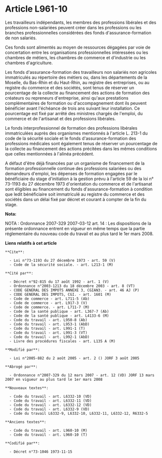 # Article L961-10

Les travailleurs indépendants, les membres des professions libérales et des professions non-salariées peuvent créer dans les
professions ou les branches professionnelles considérées des fonds d'assurance-formation de non salariés.

Ces fonds sont alimentés au moyen de ressources dégagées par voie de concertation entre les organisations professionnelles
intéressées ou les chambres de métiers, les chambres de commerce et d'industrie ou les chambres d'agriculture.

Les fonds d'assurance-formation des travailleurs non salariés non agricoles immatriculés au répertoire des métiers ou, dans
les départements de la Moselle, du Bas-Rhin et du Haut-Rhin, au registre des entreprises, ou au registre du commerce et des
sociétés, sont tenus de réserver un pourcentage de la collecte au financement des actions de formation des créateurs ou
repreneurs d'entreprise, ainsi qu'aux prestations complémentaires de formation ou d'accompagnement dont ils peuvent
bénéficier avant l'échéance de trois ans suivant leur installation. Ce pourcentage est fixé par arrêté des ministres chargés
de l'emploi, du commerce et de l'artisanat et des professions libérales.

Le fonds interprofessionnel de formation des professions libérales immatriculées auprès des organismes mentionnés à l'article
L. 213-1 du code de la sécurité sociale et le fonds d'assurance-formation des professions médicales sont également tenus de
réserver un pourcentage de la collecte au financement des actions précitées dans les mêmes conditions que celles mentionnées
à l'alinéa précédent.

A défaut d'être déjà financées par un organisme de financement de la formation professionnelle continue des professions
salariées ou des demandeurs d'emploi, les dépenses de formation engagées par le bénéficiaire du stage d'initiation à la
gestion prévu à l'article 59 de la loi n° 73-1193 du 27 décembre 1973 d'orientation du commerce et de l'artisanat sont
éligibles au financement du fonds d'assurance-formation à condition que ledit bénéficiaire soit immatriculé au registre du
commerce et des sociétés dans un délai fixé par décret et courant à compter de la fin du stage.

**Nota:**

NOTA : Ordonnance 2007-329 2007-03-12 art. 14 :  Les dispositions de la présente ordonnance entrent en vigueur en même temps
que la partie réglementaire du nouveau code du travail et au plus tard le 1er mars 2008.

**Liens relatifs à cet article**

	**Cite**:

	  - Loi n°73-1193 du 27 décembre 1973 - art. 59 (V)
	  - Code de la sécurité sociale. - art. L213-1 (M)

	**Cité par**:

	  - Décret n°92-815 du 17 août 1992 - art. 1 (V)
	  - Ordonnance n°2003-1213 du 18 décembre 2003 - art. 8 (VT)
	  - CODE GENERAL DES IMPOTS ANNEXE 3, CGIAN3. - art. 46 AJ (P)
	  - CODE GENERAL DES IMPOTS, CGI. - art. 1601 (M)
	  - Code de commerce - art. L711-5 (Ab)
	  - Code de commerce - art. L917-3 (V)
	  - Code de commerce. - art. L711-7 (M)
	  - Code de la santé publique - art. L367-7 (Ab)
	  - Code de la santé publique - art. L4133-6 (M)
	  - Code du travail - art. L950-8 (Ab)
	  - Code du travail - art. L953-1 (AbD)
	  - Code du travail - art. L991-1 (T)
	  - Code du travail - art. L991-3 (VT)
	  - Code du travail - art. L992-1 (AbD)
	  - Livre des procédures fiscales - art. L135 A (M)

	**Modifié par**:

	  - Loi n°2005-882 du 2 août 2005 - art. 2 () JORF 3 août 2005

	**Abrogé par**:

	  - Ordonnance n°2007-329 du 12 mars 2007 - art. 12 (VD) JORF 13 mars 2007 en vigueur au plus tard le 1er mars 2008

	**Nouveaux textes**:

	  - Code du travail - art. L6332-10 (VD)
	  - Code du travail - art. L6332-11 (VD)
	  - Code du travail - art. L6332-12 (VD)
	  - Code du travail - art. L6332-9 (VD)
	  - Code du travail L6332-9, L6332-10, L6332-11, L6332-12, R6332-5

	**Anciens textes**:

	  - Code du travail - art. L960-10 (M)
	  - Code du travail - art. L960-10 (T)

	**Codifié par**:

	  - Décret n°73-1046 1973-11-15
